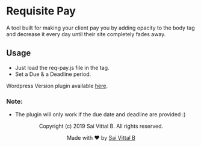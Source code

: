 # Requisite Pay

A tool built for making your client pay you by adding opacity to the body tag and decrease it every day until their site completely fades away.

## Usage

- Just load the req-pay.js file in the <head> tag.
- Set a Due & a Deadline period.

Wordpress Version plugin available [here](https://github.com/saivittalb/requisite-pay-wp).

### Note:

- The plugin will only work if the due date and deadline are provided :) 


<p align="center"> Copyright (c) 2019 Sai Vittal B. All rights reserved.</p>
<p align="center"> Made with ❤ by <a href="https://github.com/saivittalb">Sai Vittal B</a></p>
